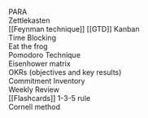 PARA   
Zettlekasten   
[[Feynman technique]]
[[GTD]]
Kanban   
Time Blocking   
Eat the frog   
Pomodoro Technique   
Eisenhower matrix   
OKRs (objectives and key results)   
Commitment Inventory   
Weekly Review   
[[Flashcards]]
1-3-5 rule   
Cornell method   
